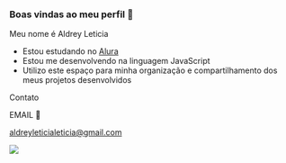 ### Boas vindas ao meu perfil 🌻

Meu nome é Aldrey Leticia

- Estou estudando no [Alura](https://www.alura.com.br)
- Estou me desenvolvendo na linguagem JavaScript
- Utilizo este espaço para minha organização e compartilhamento dos meus projetos desenvolvidos

Contato 

EMAIL 📩

aldreyleticialeticia@gmail.com


![](https://media.tenor.com/i7llTDaTPtUAAAAC/naruto.gif)


